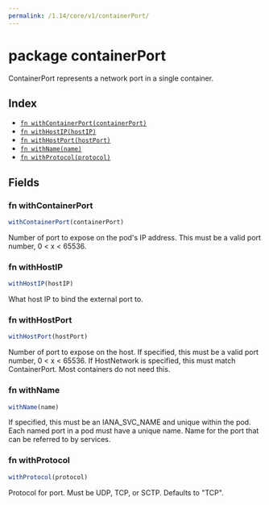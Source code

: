 ```yaml
---
permalink: /1.14/core/v1/containerPort/
---
```


# package containerPort

ContainerPort represents a network port in a single container.

## Index

* [`fn withContainerPort(containerPort)`](#fn-withcontainerport)
* [`fn withHostIP(hostIP)`](#fn-withhostip)
* [`fn withHostPort(hostPort)`](#fn-withhostport)
* [`fn withName(name)`](#fn-withname)
* [`fn withProtocol(protocol)`](#fn-withprotocol)

## Fields

### fn withContainerPort

```ts
withContainerPort(containerPort)
```

Number of port to expose on the pod's IP address. This must be a valid port number, 0 < x < 65536.

### fn withHostIP

```ts
withHostIP(hostIP)
```

What host IP to bind the external port to.

### fn withHostPort

```ts
withHostPort(hostPort)
```

Number of port to expose on the host. If specified, this must be a valid port number, 0 < x < 65536. If HostNetwork is specified, this must match ContainerPort. Most containers do not need this.

### fn withName

```ts
withName(name)
```

If specified, this must be an IANA_SVC_NAME and unique within the pod. Each named port in a pod must have a unique name. Name for the port that can be referred to by services.

### fn withProtocol

```ts
withProtocol(protocol)
```

Protocol for port. Must be UDP, TCP, or SCTP. Defaults to "TCP".